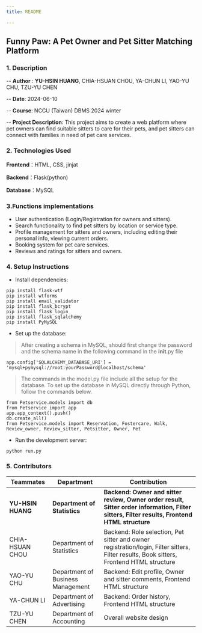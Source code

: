 ```yaml
---
title: README

---
```


Funny Paw: A Pet Owner and Pet Sitter Matching Platform
---

###  1. Description
--
**Author** : 
**YU-HSIN HUANG**, CHIA-HSUAN CHOU, YA-CHUN  LI, YAO-YU CHU, TZU-YU CHEN

--
**Date**: 2024-06-10

--
**Course**: NCCU (Taiwan) DBMS 2024 winter

--
**Project Description**: This project aims to create a web platform where pet owners can find suitable sitters to care for their pets, and pet sitters can connect with families in need of pet care services.


### 2. Technologies Used

**Frontend**：HTML, CSS, jinjat

**Backend**：Flask(python)

**Database**：MySQL

### 3.Functions implementations

* User authentication (Login/Registration for owners and sitters).
* Search functionality to find pet sitters by location or service type.
* Profile management for sitters and owners, including editing their personal info, viewing current orders.
* Booking system for pet care services.
* Reviews and ratings for sitters and owners.


### 4. Setup Instructions
* Install dependencies:
```
pip install flask-wtf
pip install wtforms
pip install email_validator
pip install flask_bcrypt
pip install flask_login
pip install flask_sqlalchemy
pip install PyMySQL
```
* Set up the database:
>After creating a schema in MySQL, should first change the password and the schema name in the following command in the __init__.py file
```
app.config['SQLALCHEMY_DATABASE_URI'] = 'mysql+pymysql://root:yourPassword@localhost/schema'
```
> The commands in the model.py file include all the setup for the database. To set up the database in MySQL directly through Python, follow the commands below.

```
from Petservice.models import db
from Petservice import app
app.app_context().push()
db.create_all()
from Petservice.models import Reservation, Fostercare, Walk, Review_owner, Review_sitter, Petsitter, Owner, Pet
```

* Run the development server:
```
python run.py
```

### 5. Contributors

| Teammates | Department | Contribution |
|-----------|------------|--------------|
| **YU-HSIN HUANG** | **Department of Statistics** | **Backend: Owner and sitter review, Owner order result, Sitter order information, Filter sitters, Filter results, Frontend HTML structure** |
| CHIA-HSUAN CHOU | Department of Statistics | Backend: Role selection, Pet sitter and owner registration/login, Filter sitters, Filter results, Book sitters, Frontend HTML structure|
| YAO-YU CHU | Department of Business Management | Backend: Edit profile, Owner and sitter comments, Frontend HTML structure |
| YA-CHUN  LI | Department of Advertising | Backend: Order history, Frontend HTML structure |
| TZU-YU CHEN | Department of Accounting  | Overall website design |